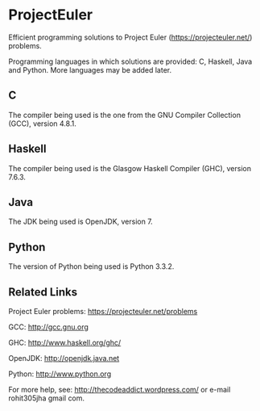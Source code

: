 ProjectEuler
============

Efficient programming solutions to Project Euler (https://projecteuler.net/) problems.

Programming languages in which solutions are provided: C, Haskell, Java and Python.
More languages may be added later.


C
-
The compiler being used is the one from the GNU Compiler Collection (GCC), version 4.8.1.

Haskell
-------
The compiler being used is the Glasgow Haskell Compiler (GHC), version 7.6.3.

Java
----
The JDK being used is OpenJDK, version 7.

Python
------
The version of Python being used is Python 3.3.2.



Related Links
--------------
Project Euler problems: https://projecteuler.net/problems

GCC: http://gcc.gnu.org

GHC: http://www.haskell.org/ghc/

OpenJDK: http://openjdk.java.net

Python: http://www.python.org


For more help, see: http://thecodeaddict.wordpress.com/ or e-mail rohit305jha <at> gmail <dot> com.
